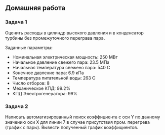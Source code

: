## Домашняя работа

### Задача 1
Оценить расходы в цилиндр высокого давления и в конденсатор турбины без промежуточного переграва пара.

Заданные параметры:
* Номинальная электрическая мощность: 250 МВт
* Начальное давление свежего пара: 23.5 МПа
* Начальная температура свежено пара: 540 C
* Конечное давление пара: 6.9 кПа
* Температура питательной воды:  263 C
* Число отборов: 8
* Механическое КПД: 99.2%
* КПД Электрогенератора: 99%

### Задача 2
Написать автоматизированный поиск коэффициента с оси Y по данному значению оси Х для линии 7 в случае присутствия пром. перегрева (график с пары). Вывести полученный график коэффициентов.

